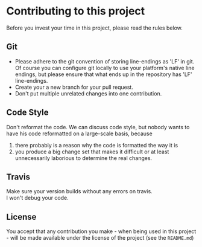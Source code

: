 # Contributing to this project

Before you invest your time in this project, please read the rules below.

## Git
* Please adhere to the git convention of storing line-endings as 'LF' in git.  
  Of course you can configure git locally to use your platform's native line endings, but please ensure that what ends 
  up in the repository has 'LF' line-endings.
* Create your a new branch for your pull request.
* Don't put multiple unrelated changes into one contribution.

## Code Style
Don't reformat the code.
We can discuss code style, but nobody wants to have his code reformatted on a large-scale basis, because
1. there probably is a reason why the code is formatted the way it is
1. you produce a big change set that makes it difficult or at least unnecessarily laborious to determine the real 
   changes.

## Travis
Make sure your version builds without any errors on travis.  
I won't debug your code.
  
## License
You accept that any contribution you make - when being used in this project - will be made available under the license 
of the project (see the `README.md`)
